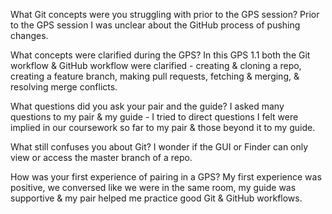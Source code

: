 What Git concepts were you struggling with prior to the GPS session?
Prior to the GPS session I was unclear about the GitHub process of pushing changes.

What concepts were clarified during the GPS?
In this GPS 1.1 both the Git workflow & GitHub workflow were clarified - creating & cloning a repo, creating a feature branch, making pull requests, fetching & merging, & resolving merge conflicts.

What questions did you ask your pair and the guide?
I asked many questions to my pair & my guide - I tried to direct questions I felt were implied in our coursework so far to my pair & those beyond it to my guide.

What still confuses you about Git?
I wonder if the GUI or Finder can only view or access the master branch of a repo.

How was your first experience of pairing in a GPS?
My first experience was positive, we conversed like we were in the same room, my guide was supportive & my pair helped me practice good Git & GitHub workflows.